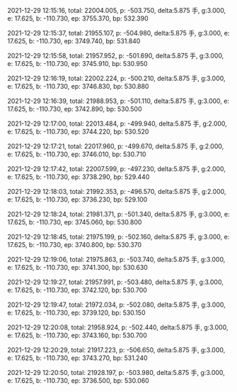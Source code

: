 2021-12-29 12:15:16, total: 22004.005, p: -503.750, delta:5.875 手, g:3.000, e: 17.625, b: -110.730, ep: 3755.370, bp: 532.390

2021-12-29 12:15:37, total: 21955.107, p: -504.980, delta:5.875 手, g:3.000, e: 17.625, b: -110.730, ep: 3749.740, bp: 531.840

2021-12-29 12:15:58, total: 21957.952, p: -501.690, delta:5.875 手, g:3.000, e: 17.625, b: -110.730, ep: 3745.910, bp: 530.950

2021-12-29 12:16:19, total: 22002.224, p: -500.210, delta:5.875 手, g:3.000, e: 17.625, b: -110.730, ep: 3746.830, bp: 530.880

2021-12-29 12:16:39, total: 21988.953, p: -501.110, delta:5.875 手, g:3.000, e: 17.625, b: -110.730, ep: 3742.890, bp: 530.500

2021-12-29 12:17:00, total: 22013.484, p: -499.940, delta:5.875 手, g:2.000, e: 17.625, b: -110.730, ep: 3744.220, bp: 530.520

2021-12-29 12:17:21, total: 22017.960, p: -499.670, delta:5.875 手, g:2.000, e: 17.625, b: -110.730, ep: 3746.010, bp: 530.710

2021-12-29 12:17:42, total: 22007.599, p: -497.230, delta:5.875 手, g:2.000, e: 17.625, b: -110.730, ep: 3738.290, bp: 529.440

2021-12-29 12:18:03, total: 21992.353, p: -496.570, delta:5.875 手, g:2.000, e: 17.625, b: -110.730, ep: 3736.230, bp: 529.100

2021-12-29 12:18:24, total: 21981.371, p: -501.340, delta:5.875 手, g:3.000, e: 17.625, b: -110.730, ep: 3745.060, bp: 530.800

2021-12-29 12:18:45, total: 21975.199, p: -502.160, delta:5.875 手, g:3.000, e: 17.625, b: -110.730, ep: 3740.800, bp: 530.370

2021-12-29 12:19:06, total: 21975.863, p: -503.740, delta:5.875 手, g:3.000, e: 17.625, b: -110.730, ep: 3741.300, bp: 530.630

2021-12-29 12:19:27, total: 21957.991, p: -503.480, delta:5.875 手, g:3.000, e: 17.625, b: -110.730, ep: 3742.120, bp: 530.700

2021-12-29 12:19:47, total: 21972.034, p: -502.080, delta:5.875 手, g:3.000, e: 17.625, b: -110.730, ep: 3739.120, bp: 530.150

2021-12-29 12:20:08, total: 21958.924, p: -502.440, delta:5.875 手, g:3.000, e: 17.625, b: -110.730, ep: 3743.160, bp: 530.700

2021-12-29 12:20:29, total: 21917.223, p: -506.650, delta:5.875 手, g:3.000, e: 17.625, b: -110.730, ep: 3743.270, bp: 531.240

2021-12-29 12:20:50, total: 21928.197, p: -503.980, delta:5.875 手, g:3.000, e: 17.625, b: -110.730, ep: 3736.500, bp: 530.060